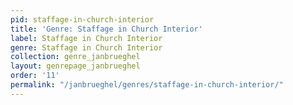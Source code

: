 ```yaml
---
pid: staffage-in-church-interior
title: 'Genre: Staffage in Church Interior'
label: Staffage in Church Interior
genre: Staffage in Church Interior
collection: genre_janbrueghel
layout: genrepage_janbrueghel
order: '11'
permalink: "/janbrueghel/genres/staffage-in-church-interior/"
---
```

